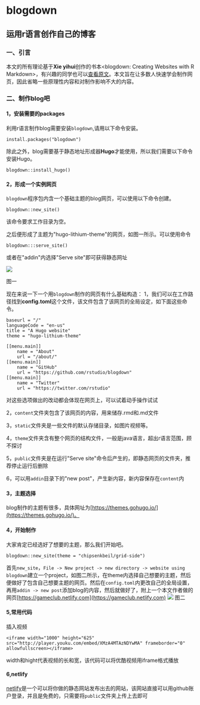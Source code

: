 # blogdown

## 运用r语言创作自己的博客


### 一、引言
本文的所有理论基于**Xie yihui**创作的书本<blogdown: Creating Websites with R Markdown>，有兴趣的同学也可以[查看原文](https://bookdown.org/yihui/blogdown/)。本文旨在让多数人快速学会制作网页，因此省略一些原理性内容和对制作影响不大的内容。


### 二、制作blog吧


#### 1，安装需要的packages
利用r语言制作blog需要安装`blogdown`,请用以下命令安装。


```     
install.packages("blogdown")     
```


除此之外，blog需要基于静态地址形成器**Hugo**才能使用，所以我们需要以下命令安装Hugo。


```     
blogdown::install_hugo()         
```

#### 2，形成一个实例网页

`blogdown`程序包内含一个基础主题的blog网页，可以使用以下命令创建。


```    
blogdown::new_site()      
```

该命令要求工作目录为空。


之后便形成了主题为"hugo-lithium-theme"的网页，如图一所示。可以使用命令


```
blogdown:::serve_site()
```


或者在"addin"内选择"Serve site"即可获得静态网址


![](https://bookdown.org/yihui/blogdown/images/lithium-theme.png)


图一


现在来说一下一个用`blogdown`制作的网页有什么基础构造：
1，我们可以在工作路径找到**config.toml**这个文件，该文件包含了该网页的全局设定，如下面这些命令。


```
baseurl = "/"
languageCode = "en-us"
title = "A Hugo website"
theme = "hugo-lithium-theme"

[[menu.main]]
    name = "About"
    url = "/about/"
[[menu.main]]
    name = "GitHub"
    url = "https://github.com/rstudio/blogdown"
[[menu.main]]
    name = "Twitter"
    url = "https://twitter.com/rstudio"
```
对这些选项做出的改动都会体现在网页上，可以试着动手操作试试

2，`content`文件夹包含了该网页的内容，用来储存.rmd和.md文件

3，`static`文件夹是一些文件的默认存储目录，如图片视频等。

4，`theme`文件夹含有整个网页的结构文件，一般是java语言，超出r语言范围，顾不探讨

5，`public`文件夹是在运行"Serve site"命令后产生的，即静态网页的文件夹，推荐停止运行后删除

6，可以用`addin`目录下的"new post"，产生新内容，新内容保存在`content`内


#### 3，主题选择

blog制作的主题有很多，具体网址为[https://themes.gohugo.io/](https://themes.gohugo.io/)。

#### 4，开始制作

大家肯定已经选好了想要的主题，那么我们开始吧。
```
blogdown::new_site(theme = "chipsenkbeil/grid-side")
```
首先`new_site`，`File -> New project -> new directory -> website using blogdown`建立一个project，如图二所示，在theme内选择自己想要的主题，然后便做好了包含自己想要主题的网页。然后在`config.toml`内更改自己的全局设置，再用`addin -> new post`添加blog的内容，然后就做好了，附上一个本文作者做的网页[https://gameclub.netlify.com](https://gameclub.netlify.com)
![](https://github.com/notplayingcute/blogdown/blob/master/%E5%B1%8F%E5%B9%95%E6%88%AA%E5%9B%BE(2).png)
图二


#### 5,常用代码
插入视频
```
<iframe width="1000" height="625" src="http://player.youku.com/embed/XMzA4MTAzNDYwMA" frameborder="0" allowfullscreen></iframe>
```
width和hight代表视频的长和宽，该代码可以将优酷视频用iframe格式播放

#### 6,netlify
[netlify](https://app.netlify.com/)是一个可以将你做的静态网站发布出去的网站，该网站直接可以用github账户登录，并且是免费的，只需要将`public`文件夹上传上去即可

